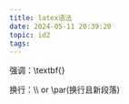 ```yaml
---
title: latex语法
date: 2024-05-11 20:39:20
topic: id2
tags:
---
```


强调：\textbf{}

换行：\\\ or \par(换行且新段落)